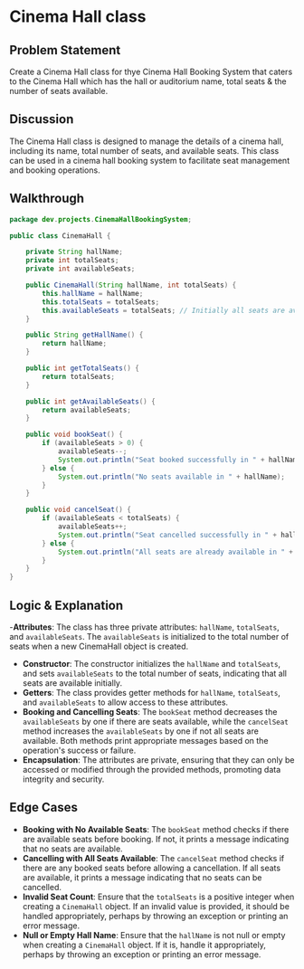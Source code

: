 # Cinema Hall class
## Problem Statement
Create a Cinema Hall class for thye Cinema Hall Booking System that caters to the Cinema Hall which has the hall or auditorium name, total seats & the number of seats available.
## Discussion
The Cinema Hall class is designed to manage the details of a cinema hall, including its name, total number of seats, and available seats. This class can be used in a cinema hall booking system to facilitate seat management and booking operations.
## Walkthrough
```java
package dev.projects.CinemaHallBookingSystem;

public class CinemaHall {

    private String hallName;
    private int totalSeats;
    private int availableSeats;

    public CinemaHall(String hallName, int totalSeats) {
        this.hallName = hallName;
        this.totalSeats = totalSeats;
        this.availableSeats = totalSeats; // Initially all seats are available
    }

    public String getHallName() {
        return hallName;
    }

    public int getTotalSeats() {
        return totalSeats;
    }

    public int getAvailableSeats() {
        return availableSeats;
    }

    public void bookSeat() {
        if (availableSeats > 0) {
            availableSeats--;
            System.out.println("Seat booked successfully in " + hallName);
        } else {
            System.out.println("No seats available in " + hallName);
        }
    }

    public void cancelSeat() {
        if (availableSeats < totalSeats) {
            availableSeats++;
            System.out.println("Seat cancelled successfully in " + hallName);
        } else {
            System.out.println("All seats are already available in " + hallName);
        }
    }
}
``` 
## Logic & Explanation
-**Attributes**: The class has three private attributes: `hallName`, `totalSeats`, and `availableSeats`. The `availableSeats` is initialized to the total number of seats when a new CinemaHall object is created.
- **Constructor**: The constructor initializes the `hallName` and `totalSeats`, and sets `availableSeats` to the total number of seats, indicating that all seats are available initially.
- **Getters**: The class provides getter methods for `hallName`, `totalSeats`, and `availableSeats` to allow access to these attributes.
- **Booking and Cancelling Seats**: The `bookSeat` method decreases the `availableSeats` by one if there are seats available, while the `cancelSeat` method increases the `availableSeats` by one if not all seats are available. Both methods print appropriate messages based on the operation's success or failure.
- **Encapsulation**: The attributes are private, ensuring that they can only be accessed or modified through the provided methods, promoting data integrity and security.

## Edge Cases
- **Booking with No Available Seats**: The `bookSeat` method checks if there are available seats before booking. If not, it prints a message indicating that no seats are available.
- **Cancelling with All Seats Available**: The `cancelSeat` method checks if there are any booked seats before allowing a cancellation. If all seats are available, it prints a message indicating that no seats can be cancelled.
- **Invalid Seat Count**: Ensure that the `totalSeats` is a positive integer when creating a `CinemaHall` object. If an invalid value is provided, it should be handled appropriately, perhaps by throwing an exception or printing an error message.
- **Null or Empty Hall Name**: Ensure that the `hallName` is not null or empty when creating a `CinemaHall` object. If it is, handle it appropriately, perhaps by throwing an exception or printing an error message.

